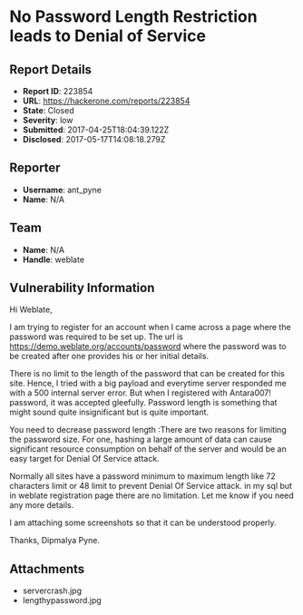 # No Password Length Restriction leads to Denial of Service

## Report Details
- **Report ID**: 223854
- **URL**: https://hackerone.com/reports/223854
- **State**: Closed
- **Severity**: low
- **Submitted**: 2017-04-25T18:04:39.122Z
- **Disclosed**: 2017-05-17T14:08:18.279Z

## Reporter
- **Username**: ant_pyne
- **Name**: N/A

## Team
- **Name**: N/A
- **Handle**: weblate

## Vulnerability Information
Hi Weblate,

I am trying to register for an account when I came across a page where the password was required to be set up. The url is https://demo.weblate.org/accounts/password where the password was to be created after one provides his or her initial details.

There is no limit to the length of the password that can be created for this site. Hence, I tried with a big payload and everytime server responded me with a 500 internal server error. But when I registered with Antara007! password, it was accepted gleefully. Password length is something that might sound quite insignificant but is quite important.

You need to decrease password length :There are two reasons for limiting the password size. For one, hashing a large amount of data can cause significant resource consumption on behalf of the server and would be an easy target for Denial Of Service attack.

Normally all sites have a password minimum to maximum length like 72 characters limit or 48 limit to prevent Denial Of Service attack. in my sql but in weblate registration page there are no limitation. Let me know if you need any more details.

I am attaching some screenshots so that it can be understood properly.

Thanks,
Dipmalya Pyne.

## Attachments
- servercrash.jpg
- lengthypassword.jpg

